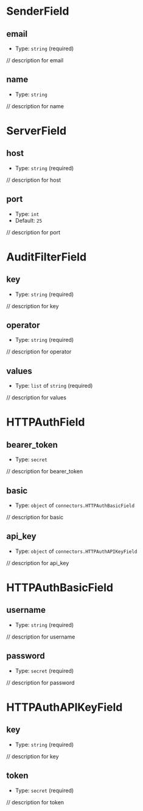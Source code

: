 
SenderField
===========



email
-----

- Type: `string` (required)

// description for email



name
----

- Type: `string` 

// description for name





ServerField
===========



host
----

- Type: `string` (required)

// description for host



port
----

- Type: `int` 
- Default: `25`

// description for port





AuditFilterField
================



key
----

- Type: `string` (required)

// description for key



operator
--------

- Type: `string` (required)

// description for operator



values
------

- Type: `list` of `string` (required)

// description for values





HTTPAuthField
=============



bearer_token
------------

- Type: `secret` 

// description for bearer_token



basic
-----

- Type: `object` of `connectors.HTTPAuthBasicField` 

// description for basic



api_key
-------

- Type: `object` of `connectors.HTTPAuthAPIKeyField` 

// description for api_key





HTTPAuthBasicField
==================



username
--------

- Type: `string` (required)

// description for username



password
--------

- Type: `secret` (required)

// description for password





HTTPAuthAPIKeyField
===================



key
----

- Type: `string` (required)

// description for key



token
-----

- Type: `secret` (required)

// description for token
